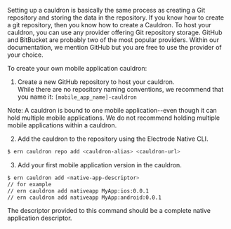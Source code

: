 Setting up a cauldron is basically the same process as creating a Git repository and storing the data in the repository. If you know how to create a git repository, then you know how to create a Cauldron. To host your cauldron, you can use any provider offering Git repository storage. GitHub and BitBucket are probably two of the most popular providers. Within our documentation, we mention GitHub but you are free to use the provider of your choice.

To create your own mobile application cauldron:

1) Create a new GitHub repository to host your cauldron.  
While there are no repository naming conventions, we recommend that you name it: `[mobile_app_name]-cauldron`

Note: A cauldron is bound to one mobile application--even though it can hold multiple mobile applications. We do not recommend holding multiple mobile applications within a cauldron.

2) Add the cauldron to the repository using the Electrode Native CLI.  

```bash
$ ern cauldron repo add <cauldron-alias> <cauldron-url>
```

3) Add your first mobile application version in the cauldron.

```bash
$ ern cauldron add <native-app-descriptor>
// for example
// ern cauldron add nativeapp MyApp:ios:0.0.1
// ern cauldron add nativeapp MyApp:android:0.0.1
```
The descriptor provided to this command should be a complete native application descriptor.
